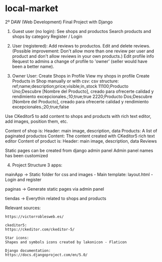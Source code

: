 # local-market

2º DAW (Web Development) Final Project with Django

1. Guest user (no login): 
See shops and productos
Search products and shops by category
Register / Login 

2. User (registered): 
Add reviews to productos. Edit and delete reviews.
    (Possible improvement: Don't allow more than one review per user and product and don't allow reviews in your own products.)
Edit profile info
Request to admins a change of profile to 'owner' (seller would have been a better name). 

3. Owner User: 
Create Shops in Profile
View my shops in profile
Create Products in Shop manually or with csv:
    csv structure:
        ref;name;description;price;visible;in_stock
        11100;Producto Uno;Descubre [Nombre del Producto], creado para ofrecerte calidad y rendimiento excepcionales.;10;true;true
        2220;Producto Dos;Descubre [Nombre del Producto], creado para ofrecerte calidad y rendimiento excepcionales.;20;true;false

Use CKeditor5 to add content to shops and products with rich text editor, add images, position them, etc.

Content of shop is: 
    Header: main image, description, data
    Products: A list of paginated productos
    Content: The content created with CKeditor5 rich text editor
Content of product is:
    Header: main image, description, data
    Reviews

Static pages can be created from django admin panel
Admin panel names has been customized 

4. Project Structure
3 apps:

mainApp -> Static folder for css and images - Main template: layout.html - Login and register 

paginas -> Generate static pages via admin panel 

tiendas -> Everythin related to shops and products 

Relevant sources:

    https://victorroblesweb.es/

    ckeditor5:
    https://ckeditor.com/ckeditor-5/

    Star icons:
    Shapes and symbols icons created by lakonicon - Flaticon

    Django documentation:
    https://docs.djangoproject.com/en/5.0/